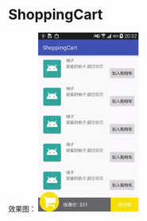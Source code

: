 # ShoppingCart

效果图：
<img src="https://github.com/xing16/ShoppingCart/raw/master/screenshot/screen.gif" width="40%" height="40%">


